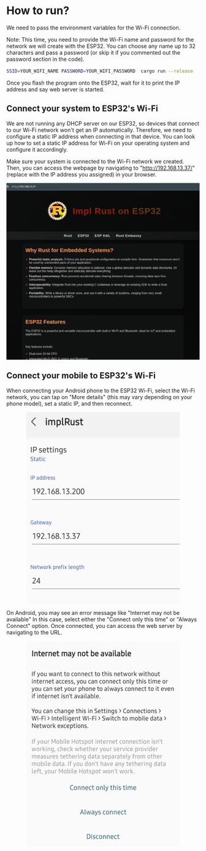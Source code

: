 
# How to run?

We need to pass the environment variables for the Wi-Fi connection. 

Note: This time, you need to provide the Wi-Fi name and password for the network we will create with the ESP32. You can choose any name up to 32 characters and pass a password (or skip it if you commented out the password section in the code).

```sh
SSID=YOUR_WIFI_NAME PASSWORD=YOUR_WIFI_PASSWORD  cargo run --release
```

Once you flash the program onto the ESP32, wait for it to print the IP address and say web server is started. 

## Connect your system to ESP32's Wi-Fi

We are not running any DHCP server on our ESP32, so devices that connect to our Wi-Fi network won't get an IP automatically. Therefore, we need to configure a static IP address when connecting in that device. You can look up how to set a static IP address for Wi-Fi on your operating system and configure it accordingly.

Make sure your system is connected to the Wi-Fi network we created. Then, you can access the webpage by navigating to "http://192.168.13.37/" (replace with the IP address you assigned) in your browser.

<img style="display: block; margin: auto;" src="../images/access-point.png"/>


## Connect your mobile to ESP32's Wi-Fi

When connecting your Android phone to the ESP32 Wi-Fi, select the Wi-Fi network, you can tap on "More details" (this may vary depending on your phone model), set a static IP, and then reconnect.

<img style="display: block; margin: auto;width:400px;" src="../images/mobile-static-ip.jpg"/>

On Android, you may see an error message like "Internet may not be available" In this case, select either the "Connect only this time" or "Always Connect" option. Once connected, you can access the web server by navigating to the URL.

<img style="display: block; margin: auto;width:400px;" src="../images/mobile-allow-wifi.jpg"/>
